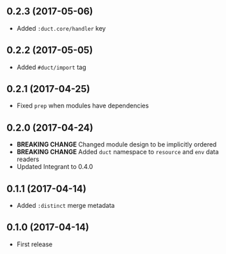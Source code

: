 ## 0.2.3 (2017-05-06)

* Added `:duct.core/handler` key

## 0.2.2 (2017-05-05)

* Added `#duct/import` tag

## 0.2.1 (2017-04-25)

* Fixed `prep` when modules have dependencies

## 0.2.0 (2017-04-24)

* **BREAKING CHANGE** Changed module design to be implicitly ordered
* **BREAKING CHANGE** Added `duct` namespace to `resource` and `env` data readers
* Updated Integrant to 0.4.0

## 0.1.1 (2017-04-14)

* Added `:distinct` merge metadata

## 0.1.0 (2017-04-14)

* First release
